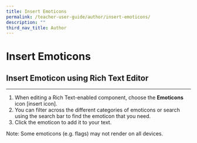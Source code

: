 ```yaml
---
title: Insert Emoticons
permalink: /teacher-user-guide/author/insert-emoticons/
description: ""
third_nav_title: Author
---
```

<h1 id="insert-emoticons">Insert Emoticons</h1>
<h2 id="-insert-emoticon-using-rich-text-editor-"><strong>Insert Emoticon using Rich Text Editor</strong></h2>
<hr>
<ol>
<li>When editing a Rich Text-enabled component, choose the <strong>Emoticons</strong> icon [insert icon].</li>
<li>You can filter across the different categories of emoticons or search using the search bar to find the emoticon that you need.</li>
<li>Click the emoticon to add it to your text.</li>
</ol>
<p>Note: Some emoticons (e.g. flags) may not render on all devices.</p>
